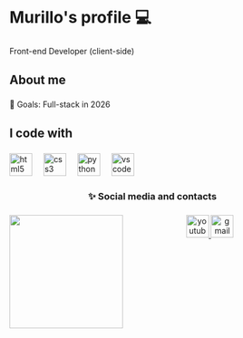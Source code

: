 <h1 align="left">Murillo's profile 💻</h1>

###

<p align="left">Front-end Developer (client-side)</p>

###

<h2 align="left">About me</h2>

###

<p align="left">🎯 Goals: Full-stack in 2026</p>

###

<h2 align="left">I code with</h2>

###

<div align="left">
  <img src="https://cdn.jsdelivr.net/gh/devicons/devicon/icons/html5/html5-original.svg" height="40" alt="html5 logo"  />
  <img width="12" />
  <img src="https://cdn.jsdelivr.net/gh/devicons/devicon/icons/css3/css3-original.svg" height="40" alt="css3 logo"  />
  <img width="12" />
  <img src="https://cdn.jsdelivr.net/gh/devicons/devicon/icons/python/python-original.svg" height="40" alt="python logo"  />
  <img width="12" />
  <img src="https://cdn.jsdelivr.net/gh/devicons/devicon/icons/vscode/vscode-original.svg" height="40" alt="vscode logo"  />
</div>

###

<h3 align="center">✨ Social media and contacts</h3>

###

<img align="left" height="200" src="https://media.tenor.com/5ry-200hErMAAAAM/hacker-hacker-man.gif"  />

###

<div align="center">
  <a   href="https://www.youtube.com/@techroomofc" target="_blank"><img src="https://img.shields.io/static/v1?message=Youtube&logo=youtube&label=&color=FF0000&logoColor=white&labelColor=&style=for-the-badge" height="40" alt="youtube logo"  />
  <a  href= "mailto:murillosnds@gmail.com"><img src="https://img.shields.io/static/v1?message=Gmail&logo=gmail&label=&color=D14836&logoColor=white&labelColor=&style=for-the-badge" height="40" alt="gmail logo"  />
</div>

###
